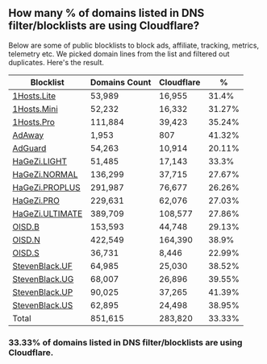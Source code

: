 ## How many % of domains listed in DNS filter/blocklists are using Cloudflare?


Below are some of public blocklists to block ads, affiliate, tracking, metrics, telemetry etc.
We picked domain lines from the list and filtered out duplicates.
Here's the result.


| Blocklist | Domains Count | Cloudflare | % |
| --- | --- | --- | --- |
| [1Hosts.Lite](https://raw.githubusercontent.com/badmojr/1Hosts/master/Lite/hosts.win) | 53,989 | 16,955 | 31.4% |
| [1Hosts.Mini](https://raw.githubusercontent.com/badmojr/1Hosts/master/mini/hosts.win) | 52,232 | 16,332 | 31.27% |
| [1Hosts.Pro](https://raw.githubusercontent.com/badmojr/1Hosts/master/Pro/hosts.win) | 111,884 | 39,423 | 35.24% |
| [AdAway](https://raw.githubusercontent.com/AdAway/adaway.github.io/master/hosts.txt) | 1,953 | 807 | 41.32% |
| [AdGuard](https://adguardteam.github.io/AdGuardSDNSFilter/Filters/filter.txt) | 54,263 | 10,914 | 20.11% |
| [HaGeZi.LIGHT](https://raw.githubusercontent.com/hagezi/dns-blocklists/main/hosts/light.txt) | 51,485 | 17,143 | 33.3% |
| [HaGeZi.NORMAL](https://raw.githubusercontent.com/hagezi/dns-blocklists/main/hosts/multi.txt) | 136,299 | 37,715 | 27.67% |
| [HaGeZi.PROPLUS](https://raw.githubusercontent.com/hagezi/dns-blocklists/main/hosts/pro.plus.txt) | 291,987 | 76,677 | 26.26% |
| [HaGeZi.PRO](https://raw.githubusercontent.com/hagezi/dns-blocklists/main/hosts/pro.txt) | 229,631 | 62,076 | 27.03% |
| [HaGeZi.ULTIMATE](https://raw.githubusercontent.com/hagezi/dns-blocklists/main/hosts/ultimate.txt) | 389,709 | 108,577 | 27.86% |
| [OISD.B](https://big.oisd.nl/dnsmasq) | 153,593 | 44,748 | 29.13% |
| [OISD.N](https://nsfw.oisd.nl/dnsmasq) | 422,549 | 164,390 | 38.9% |
| [OISD.S](https://small.oisd.nl/dnsmasq) | 36,731 | 8,446 | 22.99% |
| [StevenBlack.UF](https://raw.githubusercontent.com/StevenBlack/hosts/master/alternates/fakenews/hosts) | 64,985 | 25,030 | 38.52% |
| [StevenBlack.UG](https://raw.githubusercontent.com/StevenBlack/hosts/master/alternates/gambling/hosts) | 68,007 | 26,896 | 39.55% |
| [StevenBlack.UP](https://raw.githubusercontent.com/StevenBlack/hosts/master/alternates/porn/hosts) | 90,025 | 37,265 | 41.39% |
| [StevenBlack.US](https://raw.githubusercontent.com/StevenBlack/hosts/master/alternates/social/hosts) | 62,895 | 24,498 | 38.95% |
| Total | 851,615 | 283,820 | 33.33% |


### 33.33% of domains listed in DNS filter/blocklists are using Cloudflare.